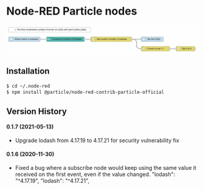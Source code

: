 # Node-RED Particle nodes

![](images/red-subscribe-publish.gif)

## Installation

```bash
$ cd ~/.node-red
$ npm install @particle/node-red-contrib-particle-official
```

## Version History

#### 0.1.7 (2021-05-13)

- Upgrade lodash from 4.17.19 to 4.17.21 for security vulnerability fix

#### 0.1.6 (2020-11-30)

- Fixed a bug where a subscribe node would keep using the same value it received on the first event, even if the value changed.
    "lodash": "^4.17.19",
    "lodash": "^4.17.21",